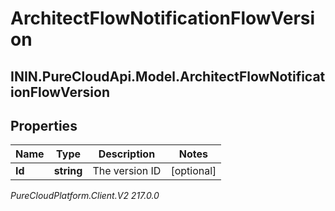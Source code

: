 # ArchitectFlowNotificationFlowVersion

## ININ.PureCloudApi.Model.ArchitectFlowNotificationFlowVersion

## Properties

|Name | Type | Description | Notes|
|------------ | ------------- | ------------- | -------------|
| **Id** | **string** | The version ID | [optional] |



_PureCloudPlatform.Client.V2 217.0.0_
